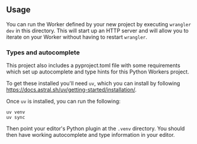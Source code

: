 ## Usage

You can run the Worker defined by your new project by executing `wrangler dev` in this
directory. This will start up an HTTP server and will allow you to iterate on your
Worker without having to restart `wrangler`.

### Types and autocomplete

This project also includes a pyproject.toml file with some requirements which
set up autocomplete and type hints for this Python Workers project.

To get these installed you'll need `uv`, which you can install by following
https://docs.astral.sh/uv/getting-started/installation/.

Once `uv` is installed, you can run the following:

```
uv venv
uv sync
```

Then point your editor's Python plugin at the `.venv` directory. You should then have working
autocomplete and type information in your editor.
